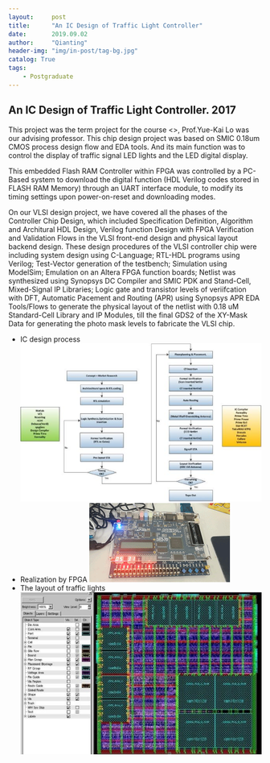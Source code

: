 ```yaml
---
layout:     post
title:      "An IC Design of Traffic Light Controller"
date:       2019.09.02
author:     "Qianting"
header-img: "img/in-post/tag-bg.jpg"
catalog: True
tags:
    - Postgraduate
---
```


## An IC Design of Traffic Light Controller. 2017

This project was the term project for the course <<CMOS VLSI design>>, Prof.Yue-Kai Lo was our advising professor. This chip design project was based on SMIC 0.18um CMOS process design flow and EDA tools. And its main function was to control the display of traffic signal LED lights and the LED digital display.

This embedded Flash RAM Controller within FPGA  was controlled by a PC-Based system to download the digital function (HDL Verilog codes stored in FLASH RAM Memory) through an UART interface module, to modify its timing settings upon power-on-reset and downloading modes.

On our VLSI design project, we have covered all the phases of the Controller Chip Design, which included Specification Definition, Algorithm and Architural HDL Design, Verilog function Design with FPGA Verification and Validation Flows in the VLSI front-end design and physical layout backend design. These design procedures of the VLSI controller chip were including system design using C-Language; RTL-HDL programs using Verilog; Test-Vector generation of the testbench; Simulation using ModelSim; Emulation on an Altera FPGA function boards; Netlist was synthesized using Synopsys DC Compiler and SMIC PDK and Stand-Cell, Mixed-Signal IP Libraries; Logic gate and transistor levels of veriifcation with DFT, Automatic Pacement and Routing (APR) using Synopsys APR EDA Tools/Flows to generate the physical layout of the netlist with 0.18 uM Standard-Cell Library and IP Modules, till the final GDS2 of the XY-Mask Data for generating the photo mask levels to fabricate the VLSI chip.

* IC design process
![](/img/in-post/Traffic-light/ic-design.jpg)
* Realization by FPGA
![](/img/in-post/Traffic-light/fgpa.gif)
* The layout of traffic lights
![](/img/in-post/Traffic-light/layout.jpg)
